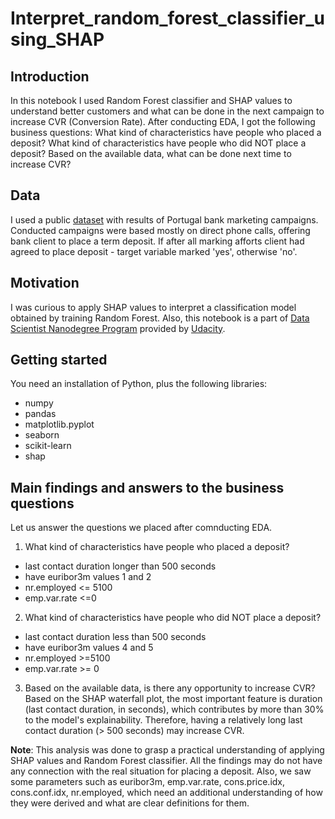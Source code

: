 # Interpret_random_forest_classifier_using_SHAP

## Introduction

In this notebook I used Random Forest classifier and SHAP values to understand better customers and what can be done in the next campaign to increase CVR (Conversion Rate). After conducting EDA, I got the following business questions:
What kind of characteristics have people who placed a deposit?
What kind of characteristics have people who did NOT place a deposit?
Based on the available data, what can be done next time to increase CVR?

## Data
I used a public [dataset](https://www.kaggle.com/volodymyrgavrysh/bank-marketing-campaigns-dataset/data) with results of Portugal bank marketing campaigns. Conducted campaigns were based mostly on direct phone calls, offering bank client to place a term deposit. If after all marking afforts client had agreed to place deposit - target variable marked 'yes', otherwise 'no'.

## Motivation
I was curious to apply SHAP values to interpret a classification model obtained by training Random Forest. Also, this notebook is a part of [Data Scientist Nanodegree Program](https://www.udacity.com/course/data-scientist-nanodegree--nd025) provided by [Udacity](https://www.udacity.com).

## Getting started
You need an installation of Python, plus the following libraries:
* numpy
* pandas
* matplotlib.pyplot
* seaborn
* scikit-learn
* shap

## Main findings and answers to the business questions
Let us answer the questions we placed after comnducting EDA.

1) What kind of characteristics have people who placed a deposit?
* last contact duration longer than 500 seconds
* have euribor3m values 1 and 2
* nr.employed <= 5100
* emp.var.rate <=0

2) What kind of characteristics have people who did NOT place a deposit?
* last contact duration less than 500 seconds
* have euribor3m values 4 and 5
* nr.employed >=5100
* emp.var.rate >= 0

3) Based on the available data, is there any opportunity to increase CVR?
Based on the SHAP waterfall plot, the most important feature is duration (last contact duration, in seconds), which contributes by more than 30% to the model's explainability. Therefore, having a relatively long last contact duration (> 500 seconds) may increase CVR.

**Note**: This analysis was done to grasp a practical understanding of applying SHAP values and Random Forest classifier. All the findings may do not have any connection with the real situation for placing a deposit. Also, we saw some parameters such as euribor3m, emp.var.rate, cons.price.idx, cons.conf.idx, nr.employed, which need an additional understanding of how they were derived and what are clear definitions for them.
